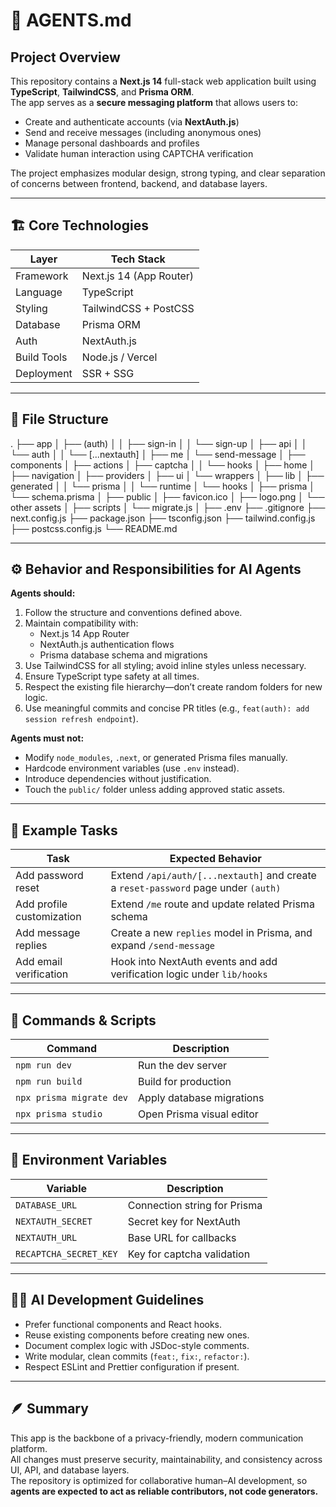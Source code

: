 # 🧠 AGENTS.md

## Project Overview
This repository contains a **Next.js 14** full-stack web application built using **TypeScript**, **TailwindCSS**, and **Prisma ORM**.  
The app serves as a **secure messaging platform** that allows users to:
- Create and authenticate accounts (via **NextAuth.js**)
- Send and receive messages (including anonymous ones)
- Manage personal dashboards and profiles
- Validate human interaction using CAPTCHA verification

The project emphasizes modular design, strong typing, and clear separation of concerns between frontend, backend, and database layers.

---

## 🏗️ Core Technologies
| Layer | Tech Stack |
|-------|-------------|
| Framework | Next.js 14 (App Router) |
| Language | TypeScript |
| Styling | TailwindCSS + PostCSS |
| Database | Prisma ORM |
| Auth | NextAuth.js |
| Build Tools | Node.js / Vercel |
| Deployment | SSR + SSG |

---

## 📂 File Structure
.
├── app
│ ├── (auth)
│ │ ├── sign-in
│ │ └── sign-up
│ ├── api
│ │ └── auth
│ │ └── [...nextauth]
│ ├── me
│ └── send-message
│
├── components
│ ├── actions
│ ├── captcha
│ │ └── hooks
│ ├── home
│ ├── navigation
│ ├── providers
│ ├── ui
│ └── wrappers
│
├── lib
│ ├── generated
│ │ └── prisma
│ │ └── runtime
│ └── hooks
│
├── prisma
│ └── schema.prisma
│
├── public
│ ├── favicon.ico
│ ├── logo.png
│ └── other assets
│
├── scripts
│ └── migrate.js
│
├── .env
├── .gitignore
├── next.config.js
├── package.json
├── tsconfig.json
├── tailwind.config.js
├── postcss.config.js
└── README.md


---

## ⚙️ Behavior and Responsibilities for AI Agents

**Agents should:**
1. Follow the structure and conventions defined above.
2. Maintain compatibility with:
   - Next.js 14 App Router
   - NextAuth.js authentication flows
   - Prisma database schema and migrations
3. Use TailwindCSS for all styling; avoid inline styles unless necessary.
4. Ensure TypeScript type safety at all times.
5. Respect the existing file hierarchy—don’t create random folders for new logic.
6. Use meaningful commits and concise PR titles (e.g., `feat(auth): add session refresh endpoint`).

**Agents must not:**
- Modify `node_modules`, `.next`, or generated Prisma files manually.
- Hardcode environment variables (use `.env` instead).
- Introduce dependencies without justification.
- Touch the `public/` folder unless adding approved static assets.

---

## 🧩 Example Tasks
| Task | Expected Behavior |
|------|--------------------|
| Add password reset | Extend `/api/auth/[...nextauth]` and create a `reset-password` page under `(auth)` |
| Add profile customization | Extend `/me` route and update related Prisma schema |
| Add message replies | Create a new `replies` model in Prisma, and expand `/send-message` |
| Add email verification | Hook into NextAuth events and add verification logic under `lib/hooks` |

---

## 🧰 Commands & Scripts
| Command | Description |
|----------|-------------|
| `npm run dev` | Run the dev server |
| `npm run build` | Build for production |
| `npx prisma migrate dev` | Apply database migrations |
| `npx prisma studio` | Open Prisma visual editor |

---

## 🧾 Environment Variables
| Variable | Description |
|-----------|--------------|
| `DATABASE_URL` | Connection string for Prisma |
| `NEXTAUTH_SECRET` | Secret key for NextAuth |
| `NEXTAUTH_URL` | Base URL for callbacks |
| `RECAPTCHA_SECRET_KEY` | Key for captcha validation |

---

## 🧑‍💻 AI Development Guidelines
- Prefer functional components and React hooks.
- Reuse existing components before creating new ones.
- Document complex logic with JSDoc-style comments.
- Write modular, clean commits (`feat:`, `fix:`, `refactor:`).
- Respect ESLint and Prettier configuration if present.

---

## 🪶 Summary
This app is the backbone of a privacy-friendly, modern communication platform.  
All changes must preserve security, maintainability, and consistency across UI, API, and database layers.  
The repository is optimized for collaborative human–AI development, so **agents are expected to act as reliable contributors, not code generators.**
